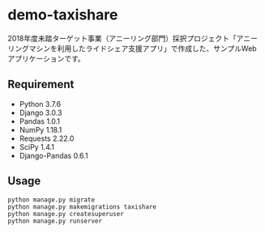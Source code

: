 # demo-taxishare
2018年度未踏ターゲット事業（アニーリング部門）採択プロジェクト「アニーリングマシンを利用したライドシェア支援アプリ」で作成した、サンプルWebアプリケーションです。

## Requirement
* Python 3.7.6
* Django 3.0.3
* Pandas 1.0.1
* NumPy 1.18.1
* Requests 2.22.0
* SciPy 1.4.1
* Django-Pandas 0.6.1

## Usage
```
python manage.py migrate
python manage.py makemigrations taxishare
python manage.py createsuperuser
python manage.py runserver
```
